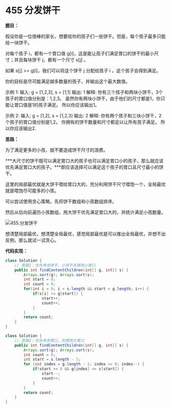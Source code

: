 # 455 分发饼干

**题目：**

假设你是一位很棒的家长，想要给你的孩子们一些饼干。但是，每个孩子最多只能给一块饼干。

对每个孩子 i，都有一个胃口值 g[i]，这是能让孩子们满足胃口的饼干的最小尺寸；并且每块饼干 j，都有一个尺寸 s[j] 。

如果 s[j] >= g[i]，我们可以将这个饼干 j 分配给孩子 i ，这个孩子会得到满足。

你的目标是尽可能满足越多数量的孩子，并输出这个最大数值。

示例 1: 输入: g = [1,2,3], s = [1,1] 输出: 1 解释: 你有三个孩子和两块小饼干，3个孩子的胃口值分别是：1,2,3。 虽然你有两块小饼干，由于他们的尺寸都是1，你只能让胃口值是1的孩子满足。 所以你应该输出1。

示例 2: 输入: g = [1,2], s = [1,2,3] 输出: 2 解释: 你有两个孩子和三块小饼干，2个孩子的胃口值分别是1,2。 你拥有的饼干数量和尺寸都足以让所有孩子满足。 所以你应该输出2.



**思路：**

为了满足更多的小孩，就不要造成饼干尺寸的浪费。

***大尺寸的饼干既可以满足胃口大的孩子也可以满足胃口小的孩子，那么就应该优先满足胃口大的孩子。***即应该选择可以满足这个孩子的胃口且尺寸最小的饼干。

这里的局部最优就是大饼干喂给胃口大的，充分利用饼干尺寸喂饱一个，全局最优就是喂饱尽可能多的小孩。

可以尝试使用贪心策略，先将饼干数组和小孩数组排序。

然后从后向前遍历小孩数组，用大饼干优先满足胃口大的，并统计满足小孩数量。

![455.分发饼干](https://img-blog.csdnimg.cn/20201123161809624.png)

想清楚局部最优，想清楚全局最优，感觉局部最优是可以推出全局最优，并想不出反例，那么就试一试贪心。



**代码实现：**

```java
class Solution {
    // 思路1：优先考虑饼干，小饼干先喂饱小胃口
    public int findContentChildren(int[] g, int[] s) {
        Arrays.sort(g); Arrays.sort(s);
        int start = 0;
        int count = 0;
        for(int i = 0; i < s.length && start < g.length; i++) {
            if(s[i] >= g[start]) {
                start++;
                count++;
            }
        }
        return count;
    }
}

class Solution {
    // 思路2：优先考虑胃口，先喂饱大胃口
    public int findContentChildren(int[] g, int[] s) {
        Arrays.sort(g); Arrays.sort(s);
        int count = 0;
        int start = s.length - 1;
        for (int index = g.length - 1; index >= 0; index--) {
            if(start >= 0 && g[index] <= s[start]) {
                start--;
                count++;
            }
        }
        return count;
    }
}
```
















